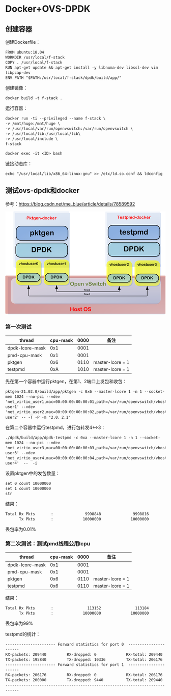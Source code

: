 # Docker+OVS-DPDK

## 创建容器

创建Dockerfile：

```shell
FROM ubuntu:18.04
WORKDIR /usr/local/f-stack
COPY . /usr/local/f-stack
RUN apt-get update && apt-get install -y libnuma-dev libssl-dev vim libpcap-dev
ENV PATH "$PATH:/usr/local/f-stack/dpdk/build/app/"
```

创建镜像：

```shell
docker build -t f-stack .
```

运行容器：

```shell
docker run -ti --privileged --name f-stack \
-v /mnt/huge:/mnt/huge \
-v /usr/local/var/run/openvswitch:/var/run/openvswitch \
-v /usr/local/lib:/usr/local/lib\
-v /usr/local/include \
f-stack
```

```shell
docker exec -it <ID> bash
```

链接动态库：

```shell
echo "/usr/local/lib/x86_64-linux-gnu" >> /etc/ld.so.conf && ldconfig
```

## 测试ovs-dpdk和docker

参考：https://blog.csdn.net/me_blue/article/details/78589592

![示意图](/images/pktgen.jpg)

### 第一次测试

|  thread          | cpu-mask | 0000 | 备注 |
|  ----            | ----     | ---- | ---- |
| dpdk-lcore-mask  | 0x1      | 0001 |      |
| pmd-cpu-mask     | 0x1      | 0001 |      |
| pktgen           | 0x6      | 0110 | master-lcore = 1 |
| testpmd          | 0xA      | 1010 | master-lcore = 1 |

先在第一个容器中运行pktgen，在第1、2端口上发包和收包：

```shell
pktgen-21.02.0/build/app/pktgen -c 0x6 --master-lcore 1 -n 1 --socket-mem 1024 --no-pci --vdev 'net_virtio_user1,mac=00:00:00:00:00:01,path=/var/run/openvswitch/vhost-user1' --vdev 'net_virtio_user2,mac=00:00:00:00:00:02,path=/var/run/openvswitch/vhost-user2' -- -T -P -m "2.0，2.1"
```

在第二个容器中运行testpmd，进行包转发4<->3：

```shell
./dpdk/build/app/dpdk-testpmd -c 0xa --master-lcore 1 -n 1 --socket-mem 1024 --no-pci --vdev 'net_virtio_user3,mac=00:00:00:00:00:03,path=/var/run/openvswitch/vhost-user3' --vdev 'net_virtio_user4,mac=00:00:00:00:00:04,path=/var/run/openvswitch/vhost-user4'  --  -i
```

设置pktgen中的发包数量：

```shell
set 0 count 10000000
set 1 count 10000000
str
```

结果：

```shell
Total Rx Pkts       :              9998848              9998816                     
      Tx Pkts       :             10000000             10000000
```

丢包率为0.01%

### 第二次测试：测试pmd线程公用lcpu

|  thread          | cpu-mask | 0000 | 备注 |
|  ----            | ----     | ---- | ---- |
| dpdk-lcore-mask  | 0x1      | 0001 |      |
| pmd-cpu-mask     | 0x1      | 0001 |      |
| pktgen           | 0x6      | 0110 | master-lcore = 1 |
| testpmd          | 0x6      | 0110 | master-lcore = 1 |

结果：

```shell
Total Rx Pkts       :               113152               113184 
      Tx Pkts       :             10000000             10000000
```

丢包率为99%

testpmd的统计：

```shell
---------------------- Forward statistics for port 0  ----------------------
RX-packets: 209440         RX-dropped: 0             RX-total: 209440
TX-packets: 195840         TX-dropped: 10336         TX-total: 206176
---------------------- Forward statistics for port 1  ----------------------
RX-packets: 206176         RX-dropped: 0             RX-total: 206176
TX-packets: 200000         TX-dropped: 9440          TX-total: 209440
----------------------------------------------------------------------------
```
